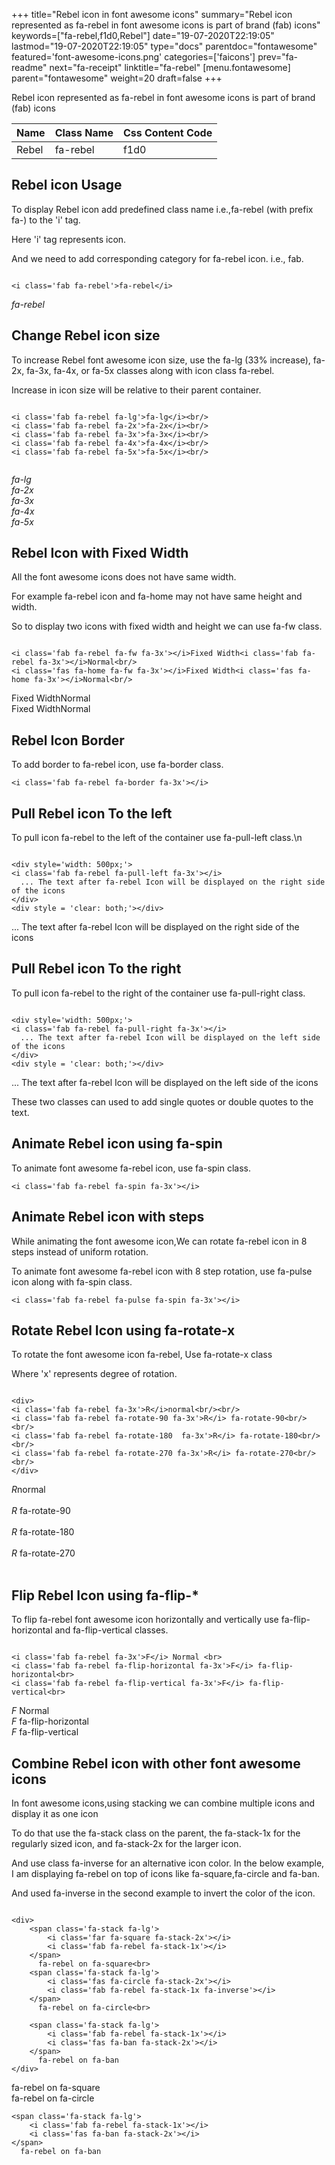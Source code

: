 +++
title="Rebel icon in font awesome icons"
summary="Rebel icon represented as fa-rebel in font awesome icons is part of brand (fab) icons"
keywords=["fa-rebel,f1d0,Rebel"]
date="19-07-2020T22:19:05"
lastmod="19-07-2020T22:19:05"
type="docs"
parentdoc="fontawesome"
featured='font-awesome-icons.png'
categories=['faicons']
prev="fa-readme"
next="fa-receipt"
linktitle="fa-rebel"
[menu.fontawesome]
parent="fontawesome"
weight=20
draft=false
+++


Rebel icon represented as fa-rebel in font awesome icons is part of brand (fab) icons

<div class='table-responsive'><table class='table'><thead><tr><th>Name</th><th>Class Name</th><th>Css Content Code</th></tr></thead><tbody><tr><td>Rebel</td><td>fa-rebel</td><td>f1d0</td></tr></tbody></table></div>



## Rebel icon Usage

To display Rebel icon add predefined class name i.e.,fa-rebel (with prefix fa-) to the 'i' tag.

Here 'i' tag represents icon.

And we need to add corresponding category for fa-rebel icon. i.e., fab.


```

<i class='fab fa-rebel'>fa-rebel</i>
```

<i class='fab fa-rebel'>fa-rebel</i>




## Change Rebel icon size
To increase Rebel font awesome icon size, use the fa-lg (33% increase), fa-2x, fa-3x, fa-4x, or fa-5x classes along with icon class fa-rebel.

Increase in icon size will be relative to their parent container. 

```

<i class='fab fa-rebel fa-lg'>fa-lg</i><br/>
<i class='fab fa-rebel fa-2x'>fa-2x</i><br/>
<i class='fab fa-rebel fa-3x'>fa-3x</i><br/>
<i class='fab fa-rebel fa-4x'>fa-4x</i><br/>
<i class='fab fa-rebel fa-5x'>fa-5x</i><br/>
            
```

<i class='fab fa-rebel fa-lg'>fa-lg</i><br/>
<i class='fab fa-rebel fa-2x'>fa-2x</i><br/>
<i class='fab fa-rebel fa-3x'>fa-3x</i><br/>
<i class='fab fa-rebel fa-4x'>fa-4x</i><br/>
<i class='fab fa-rebel fa-5x'>fa-5x</i><br/>
            



## Rebel Icon with Fixed Width 

All the font awesome icons does not have same width.

For example fa-rebel icon and fa-home may not have same height and width.

So to display two icons with fixed width and height we can use fa-fw class.


```

<i class='fab fa-rebel fa-fw fa-3x'></i>Fixed Width<i class='fab fa-rebel fa-3x'></i>Normal<br/>
<i class='fas fa-home fa-fw fa-3x'></i>Fixed Width<i class='fas fa-home fa-3x'></i>Normal<br/>
```

<i class='fab fa-rebel fa-fw fa-3x'></i>Fixed Width<i class='fab fa-rebel fa-3x'></i>Normal<br/>
<i class='fas fa-home fa-fw fa-3x'></i>Fixed Width<i class='fas fa-home fa-3x'></i>Normal<br/>



## Rebel Icon Border 

To add border to fa-rebel icon, use fa-border class.


```
<i class='fab fa-rebel fa-border fa-3x'></i>

```
<i class='fab fa-rebel fa-border fa-3x'></i>





## Pull Rebel icon To the left

To pull icon fa-rebel to the left of the container use fa-pull-left class.\n

```

<div style='width: 500px;'>
<i class='fab fa-rebel fa-pull-left fa-3x'></i>
  ... The text after fa-rebel Icon will be displayed on the right side of the icons
</div>
<div style = 'clear: both;'></div>
```

<div style='width: 500px;'>
<i class='fab fa-rebel fa-pull-left fa-3x'></i>
  ... The text after fa-rebel Icon will be displayed on the right side of the icons
</div>
<div style = 'clear: both;'></div>




## Pull Rebel icon To the right
To pull icon fa-rebel to the right of the container use fa-pull-right class.

```

<div style='width: 500px;'>
<i class='fab fa-rebel fa-pull-right fa-3x'></i>
  ... The text after fa-rebel Icon will be displayed on the left side of the icons
</div>
<div style = 'clear: both;'></div>
```

<div style='width: 500px;'>
<i class='fab fa-rebel fa-pull-right fa-3x'></i>
  ... The text after fa-rebel Icon will be displayed on the left side of the icons
</div>
<div style = 'clear: both;'></div>

These two classes can used to add single quotes or double quotes to the text.


## Animate Rebel icon using fa-spin
To animate font awesome fa-rebel icon, use fa-spin class.

```
<i class='fab fa-rebel fa-spin fa-3x'></i>
```
<i class='fab fa-rebel fa-spin fa-3x'></i>




## Animate Rebel icon with steps
While animating the font awesome icon,We can rotate fa-rebel icon in 8 steps instead of uniform rotation.

To animate font awesome fa-rebel icon with 8 step rotation, use fa-pulse icon along with fa-spin class.


```
<i class='fab fa-rebel fa-pulse fa-spin fa-3x'></i>

```
<i class='fab fa-rebel fa-pulse fa-spin fa-3x'></i>





## Rotate Rebel Icon using fa-rotate-x
To rotate the font awesome icon fa-rebel, Use fa-rotate-x class

Where 'x' represents degree of rotation.


```

<div>
<i class='fab fa-rebel fa-3x'>R</i>normal<br/><br/>
<i class='fab fa-rebel fa-rotate-90 fa-3x'>R</i> fa-rotate-90<br/><br/> 
<i class='fab fa-rebel fa-rotate-180  fa-3x'>R</i> fa-rotate-180<br/><br/> 
<i class='fab fa-rebel fa-rotate-270 fa-3x'>R</i> fa-rotate-270<br/><br/>
</div>
```

<div>
<i class='fab fa-rebel fa-3x'>R</i>normal<br/><br/>
<i class='fab fa-rebel fa-rotate-90 fa-3x'>R</i> fa-rotate-90<br/><br/> 
<i class='fab fa-rebel fa-rotate-180  fa-3x'>R</i> fa-rotate-180<br/><br/> 
<i class='fab fa-rebel fa-rotate-270 fa-3x'>R</i> fa-rotate-270<br/><br/>
</div>




## Flip Rebel Icon using fa-flip-*
To flip fa-rebel font awesome icon horizontally and vertically use fa-flip-horizontal and fa-flip-vertical classes. 

```

<i class='fab fa-rebel fa-3x'>F</i> Normal <br>
<i class='fab fa-rebel fa-flip-horizontal fa-3x'>F</i> fa-flip-horizontal<br>
<i class='fab fa-rebel fa-flip-vertical fa-3x'>F</i> fa-flip-vertical<br>
```

<i class='fab fa-rebel fa-3x'>F</i> Normal <br>
<i class='fab fa-rebel fa-flip-horizontal fa-3x'>F</i> fa-flip-horizontal<br>
<i class='fab fa-rebel fa-flip-vertical fa-3x'>F</i> fa-flip-vertical<br>




## Combine Rebel icon with other font awesome icons
In font awesome icons,using stacking we can combine multiple icons and display it as one icon 

To do that use the fa-stack class on the parent, the fa-stack-1x for the regularly sized icon, and fa-stack-2x for the larger icon.

And use class fa-inverse for an alternative icon color. 
In the below example, I am displaying fa-rebel on top of icons like fa-square,fa-circle and fa-ban.

And used fa-inverse in the second example to invert the color of the icon.

```

<div>
    <span class='fa-stack fa-lg'>
        <i class='far fa-square fa-stack-2x'></i>
        <i class='fab fa-rebel fa-stack-1x'></i>
    </span>
      fa-rebel on fa-square<br>
    <span class='fa-stack fa-lg'>
        <i class='fas fa-circle fa-stack-2x'></i>
        <i class='fab fa-rebel fa-stack-1x fa-inverse'></i>
    </span>
      fa-rebel on fa-circle<br>

    <span class='fa-stack fa-lg'>
        <i class='fab fa-rebel fa-stack-1x'></i>
        <i class='fas fa-ban fa-stack-2x'></i>
    </span>
      fa-rebel on fa-ban
</div>
```

<div>
    <span class='fa-stack fa-lg'>
        <i class='far fa-square fa-stack-2x'></i>
        <i class='fab fa-rebel fa-stack-1x'></i>
    </span>
      fa-rebel on fa-square<br>
    <span class='fa-stack fa-lg'>
        <i class='fas fa-circle fa-stack-2x'></i>
        <i class='fab fa-rebel fa-stack-1x fa-inverse'></i>
    </span>
      fa-rebel on fa-circle<br>

    <span class='fa-stack fa-lg'>
        <i class='fab fa-rebel fa-stack-1x'></i>
        <i class='fas fa-ban fa-stack-2x'></i>
    </span>
      fa-rebel on fa-ban
</div>







